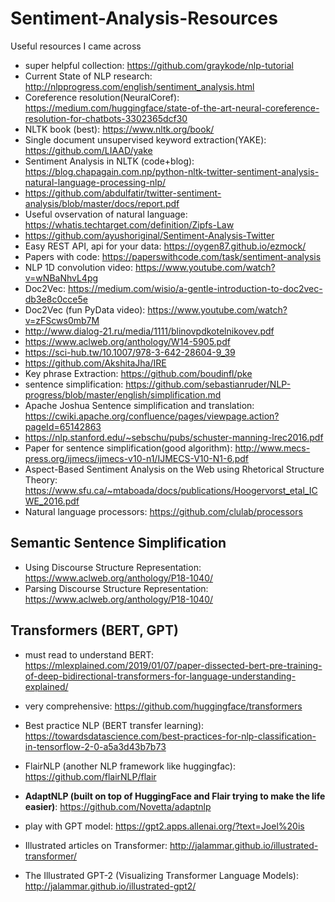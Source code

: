 # Sentiment-Analysis-Resources
Useful resources I came across

- super helpful collection: https://github.com/graykode/nlp-tutorial
- Current State of NLP research: http://nlpprogress.com/english/sentiment_analysis.html
- Coreference resolution(NeuralCoref): https://medium.com/huggingface/state-of-the-art-neural-coreference-resolution-for-chatbots-3302365dcf30
- NLTK book (best): https://www.nltk.org/book/
- Single document unsupervised keyword extraction(YAKE): https://github.com/LIAAD/yake
- Sentiment Analysis in NLTK (code+blog): https://blog.chapagain.com.np/python-nltk-twitter-sentiment-analysis-natural-language-processing-nlp/
- https://github.com/abdulfatir/twitter-sentiment-analysis/blob/master/docs/report.pdf
- Useful ovservation of natural language: https://whatis.techtarget.com/definition/Zipfs-Law
- https://github.com/ayushoriginal/Sentiment-Analysis-Twitter
- Easy REST API, api for your data: https://oygen87.github.io/ezmock/
- Papers with code: https://paperswithcode.com/task/sentiment-analysis
- NLP 1D convolution video: https://www.youtube.com/watch?v=wNBaNhvL4pg
- Doc2Vec: https://medium.com/wisio/a-gentle-introduction-to-doc2vec-db3e8c0cce5e
- Doc2Vec (fun PyData video): https://www.youtube.com/watch?v=zFScws0mb7M
- http://www.dialog-21.ru/media/1111/blinovpdkotelnikovev.pdf
- https://www.aclweb.org/anthology/W14-5905.pdf
- https://sci-hub.tw/10.1007/978-3-642-28604-9_39
- https://github.com/AkshitaJha/IRE
- Key phrase Extraction: https://github.com/boudinfl/pke
- sentence simplification: https://github.com/sebastianruder/NLP-progress/blob/master/english/simplification.md
- Apache Joshua Sentence simplification and translation: https://cwiki.apache.org/confluence/pages/viewpage.action?pageId=65142863
- https://nlp.stanford.edu/~sebschu/pubs/schuster-manning-lrec2016.pdf
- Paper for sentence simplification(good algorithm): http://www.mecs-press.org/ijmecs/ijmecs-v10-n1/IJMECS-V10-N1-6.pdf 
- Aspect-Based Sentiment Analysis on the Web using Rhetorical Structure Theory: https://www.sfu.ca/~mtaboada/docs/publications/Hoogervorst_etal_ICWE_2016.pdf
- Natural language processors: https://github.com/clulab/processors


## Semantic Sentence Simplification
- Using Discourse Structure Representation: https://www.aclweb.org/anthology/P18-1040/
- Parsing Discourse Structure Representation: https://www.aclweb.org/anthology/P18-1040/

## Transformers (BERT, GPT)
- must read to understand BERT: https://mlexplained.com/2019/01/07/paper-dissected-bert-pre-training-of-deep-bidirectional-transformers-for-language-understanding-explained/
- very comprehensive: https://github.com/huggingface/transformers
- Best practice NLP (BERT transfer learning): https://towardsdatascience.com/best-practices-for-nlp-classification-in-tensorflow-2-0-a5a3d43b7b73
- FlairNLP (another NLP framework like huggingfac): https://github.com/flairNLP/flair
- **AdaptNLP (built on top of HuggingFace and Flair trying to make the life easier)**: https://github.com/Novetta/adaptnlp


- play with GPT model: https://gpt2.apps.allenai.org/?text=Joel%20is
- Illustrated articles on Transformer: http://jalammar.github.io/illustrated-transformer/
- The Illustrated GPT-2 (Visualizing Transformer Language Models): http://jalammar.github.io/illustrated-gpt2/
